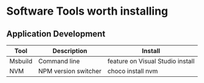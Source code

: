 # Software Tools worth installing 

## Application Development 

| Tool | Description | Install | 
| --- | --- | --- |
| Msbuild | Command line | feature on Visual Studio install | 
| NVM | NPM version switcher | choco install nvm  |